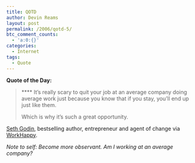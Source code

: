 ```yaml
---
title: QOTD
author: Devin Reams
layout: post
permalink: /2006/qotd-5/
btc_comment_counts:
  - 'a:0:{}'
categories:
  - Internet
tags:
  - Quote
---
```

**Quote of the Day:**

> **** It&#8217;s really scary to quit your job at an average company doing average work just because you know that if you stay, you&#8217;ll end up just like them.
> 
> Which is why it&#8217;s such a great opportunity.

[Seth Godin][1], bestselling author, entrepreneur and agent of change via [WorkHappy][2].

*Note to self: Become more observant. Am I working at an average company?*

 [1]: http://sethgodin.typepad.com/
 [2]: http://www.workhappy.net/2006/04/happy_quote.html